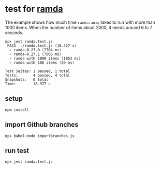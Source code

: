 # test for [ramda](https://github.com/ramda/ramda)

The example shows how much time `ramda.uniq` takes to run with more than 1000 items. 
When the number of items about 2000, it needs around 6 to 7 seconds.

```
npx jest ramda.test.js
 PASS  ./ramda.test.js (18.327 s)
  ✓ ramda-0.27.0 (7704 ms)
  ✓ ramda-0.27.1 (7566 ms)
  ✓ ramda with 1000 items (1853 ms)
  ✓ ramda with 100 items (20 ms)

Test Suites: 1 passed, 1 total
Tests:       4 passed, 4 total
Snapshots:   0 total
Time:        18.977 s
```

## setup 

```
npm install
```

## import Github branches

```
npx babel-node importBranches.js
```

## run test 

```
npx jest ramda.test.js
```
